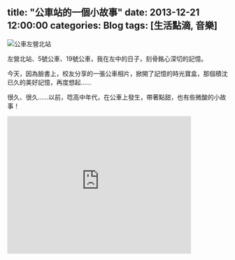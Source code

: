 title: "公車站的一個小故事"
date: 2013-12-21 12:00:00
categories: Blog 
tags: [生活點滴, 音樂]
---

![公車左營北站](https://dl.dropboxusercontent.com/u/45512449/ZhuoYingBusStation.jpg)

左營北站、5號公車、19號公車，我在左中的日子，刻骨銘心深切的記憶。

<!-- more -->
今天，因為臉書上，校友分享的一張公車相片，掀開了記憶的時光寶盒，那個積沈已久的美好記憶，再度想起......

很久、很久......以前，唸高中年代，在公車上發生，帶著點甜，也有些微酸的小故事！

<iframe width="420" height="315" src="https://www.youtube.com/embed/gJoUnF7IN28?rel=0" frameborder="0" allowfullscreen></iframe>